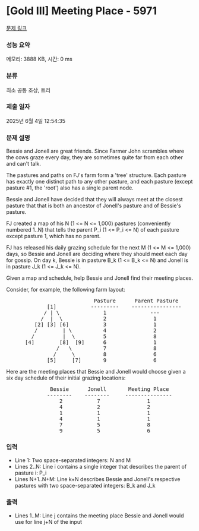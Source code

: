 # [Gold III] Meeting Place - 5971 

[문제 링크](https://www.acmicpc.net/problem/5971) 

### 성능 요약

메모리: 3888 KB, 시간: 0 ms

### 분류

최소 공통 조상, 트리

### 제출 일자

2025년 6월 4일 12:54:35

### 문제 설명

<p>Bessie and Jonell are great friends. Since Farmer John scrambles where the cows graze every day, they are sometimes quite far from each other and can't talk.</p>

<p>The pastures and paths on FJ's farm form a 'tree' structure. Each pasture has exactly one distinct path to any other pasture, and each pasture (except pasture #1, the 'root') also has a single parent node.</p>

<p>Bessie and Jonell have decided that they will always meet at the closest pasture that that is both an ancestor of Jonell's pasture and of Bessie's pasture.</p>

<p>FJ created a map of his N (1 <= N <= 1,000) pastures (conveniently numbered 1..N) that tells the parent P_i (1 <= P_i <= N) of each pasture except pasture 1, which has no parent.</p>

<p>FJ has released his daily grazing schedule for the next M (1 <= M <= 1,000) days, so Bessie and Jonell are deciding where they should meet each day for gossip. On day k, Bessie is in pasture B_k (1 <= B_k <= N) and Jonell is in pasture J_k (1 <= J_k <= N).</p>

<p>Given a map and schedule, help Bessie and Jonell find their meeting places.</p>

<p>Consider, for example, the following farm layout:</p>

<pre>                            Pasture      Parent Pasture
             [1]           ---------    ----------------
            / | \              1              ---
           /  |  \             2               1 
         [2] [3] [6]           3               1
         /        | \          4               2
        /         |  \         5               8
      [4]        [8]  [9]      6               1
                /   \          7               8
               /     \         8               6
             [5]     [7]       9               6</pre>

<p>Here are the meeting places that Bessie and Jonell would choose given a six day schedule of their initial grazing locations:</p>

<pre>              Bessie      Jonell       Meeting Place
             --------    --------     ---------------
                 2           7               1
                 4           2               2
                 1           1               1
                 4           1               1
                 7           5               8
                 9           5               6</pre>

### 입력 

 <ul>
	<li>Line 1: Two space-separated integers: N and M</li>
	<li>Lines 2..N: Line i contains a single integer that describes the parent of pasture i:  P_i</li>
	<li>Lines N+1..N+M: Line k+N describes Bessie and Jonell's respective pastures with two space-separated integers: B_k and J_k</li>
</ul>

<p> </p>

### 출력 

 <ul>
	<li>Lines 1..M: Line j contains the meeting place Bessie and Jonell would use for line j+N of the input</li>
</ul>

<p> </p>


